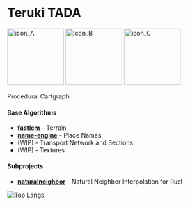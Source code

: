 
# Teruki TADA 

<img src="https://github.com/TadaTeruki/TadaTeruki/assets/69315285/fc09884a-8a21-4d4d-9e03-ac44b9339417" alt="icon_A" width="130px"></img>
<img src="https://github.com/TadaTeruki/TadaTeruki/assets/69315285/d29044d0-aec4-459e-8cfb-0529bd127a1b" alt="icon_B" width="130px"></img>
<img src="https://github.com/TadaTeruki/TadaTeruki/assets/69315285/e70838e8-f433-47d2-8809-b02818d3d528" alt="icon_C" width="130px"></img>

Procedural Cartgraph

#### Base Algorithms
- [**fastlem**](https://github.com/TadaTeruki/fastlem) - Terrain<br>
- [**name-engine**](https://github.com/TadaTeruki/name-engine) - Place Names<br>
- (WIP) - Transport Network and Sections
- (WIP) - Textures

#### Subprojects
- [**naturalneighbor**](https://github.com/TadaTeruki/naturalneighbor) - Natural Neighbor Interpolation for Rust

![Top Langs](https://github-readme-stats.vercel.app/api/top-langs/?username=TadaTeruki&layout=compact&hide=html&hide_title=true)
